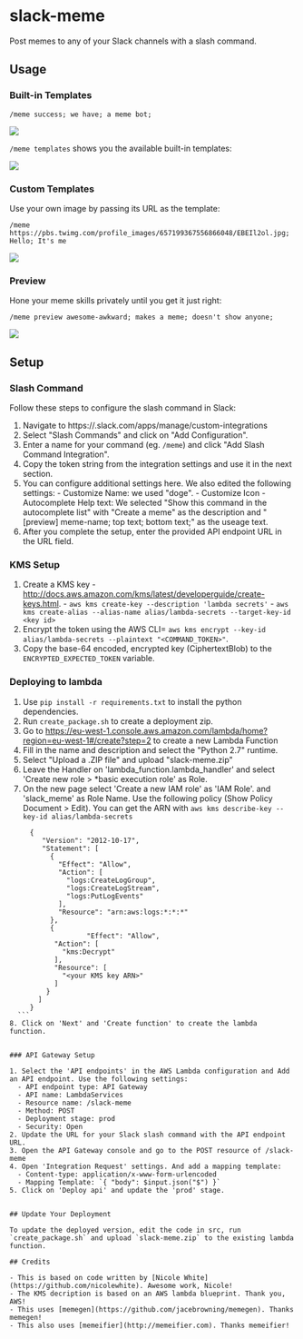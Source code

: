 # slack-meme
Post memes to any of your Slack channels with a slash command.

## Usage

### Built-in Templates

`/meme success; we have; a meme bot;`

<img src="http://i.imgur.com/ns098uP.png">

`/meme templates` shows you the available built-in templates:

<img src="http://i.imgur.com/J3vvqFm.png">

### Custom Templates
Use your own image by passing its URL as the template:

`/meme https://pbs.twimg.com/profile_images/657199367556866048/EBEIl2ol.jpg; Hello; It's me`

<img src="http://i.imgur.com/QrfrZlZ.png">

### Preview

Hone your meme skills privately until you get it just right:

`/meme preview awesome-awkward; makes a meme; doesn't show anyone;`

<img src="http://i.imgur.com/Wz5UFXu.png">

## Setup

### Slash Command

Follow these steps to configure the slash command in Slack:

  1. Navigate to https://<your-team-domain>.slack.com/apps/manage/custom-integrations
  2. Select "Slash Commands" and click on "Add Configuration".
  3. Enter a name for your command (eg. `/meme`) and click "Add Slash Command Integration".
  4. Copy the token string from the integration settings and use it in the next section.
  5. You can configure additional settings here. We also edited the following settings:
    - Customize Name: we used "doge".
    - Customize Icon
    - Autocomplete Help text: We selected "Show this command in the autocomplete list" with "Create a meme" as the description and "\[preview\] meme-name; top text; bottom text;" as the useage text.
  5. After you complete the setup, enter the provided API endpoint URL in the URL field.

### KMS Setup
  1. Create a KMS key - http://docs.aws.amazon.com/kms/latest/developerguide/create-keys.html.
    - `aws kms create-key --description 'lambda secrets'`
    - `aws kms create-alias --alias-name alias/lambda-secrets --target-key-id <key id>`
  2. Encrypt the token using the AWS CLI= `aws kms encrypt --key-id alias/lambda-secrets --plaintext "<COMMAND_TOKEN>"`.
  3. Copy the base-64 encoded, encrypted key (CiphertextBlob) to the `ENCRYPTED_EXPECTED_TOKEN` variable.

### Deploying to lambda
  1. Use `pip install -r requirements.txt` to install the python dependencies.
  2. Run `create_package.sh` to create a deployment zip.
  3. Go to https://eu-west-1.console.aws.amazon.com/lambda/home?region=eu-west-1#/create?step=2 to create a new Lambda Function
  4. Fill in the name and description and select the "Python 2.7" runtime.
  5. Select "Upload a .ZIP file" and upload "slack-meme.zip"
  6. Leave the Handler on 'lambda_function.lambda_handler' and select 'Create new role > *basic execution role' as Role.
  7. On the new page select 'Create a new IAM role' as 'IAM Role'. and 'slack_meme' as Role Name. Use the following policy (Show Policy Document > Edit). You can get the ARN with `aws kms describe-key --key-id alias/lambda-secrets`
  ```
       {
          "Version": "2012-10-17",
          "Statement": [
            {
              "Effect": "Allow",
              "Action": [
                "logs:CreateLogGroup",
                "logs:CreateLogStream",
                "logs:PutLogEvents"
              ],
              "Resource": "arn:aws:logs:*:*:*"
            },
            {
                     "Effect": "Allow",
             "Action": [
               "kms:Decrypt"
             ],
             "Resource": [
               "<your KMS key ARN>"
             ]
           }
         ]
       }
    ```
  8. Click on 'Next' and 'Create function' to create the lambda function.  


### API Gateway Setup

  1. Select the 'API endpoints' in the AWS Lambda configuration and Add an API endpoint. Use the following settings:
    - API endpoint type: API Gateway
    - API name: LambdaServices
    - Resource name: /slack-meme
    - Method: POST
    - Deployment stage: prod
    - Security: Open
  2. Update the URL for your Slack slash command with the API endpoint URL.
  3. Open the API Gateway console and go to the POST resource of /slack-meme
  4. Open 'Integration Request' settings. And add a mapping template:
    - Content-type: application/x-www-form-urlencoded
    - Mapping Template: `{ "body": $input.json("$") }`
  5. Click on 'Deploy api' and update the 'prod' stage.
  

## Update Your Deployment

To update the deployed version, edit the code in src, run `create_package.sh` and upload `slack-meme.zip` to the existing lambda function.

## Credits

- This is based on code written by [Nicole White](https://github.com/nicolewhite). Awesome work, Nicole!
- The KMS decription is based on an AWS lambda blueprint. Thank you, AWS!
- This uses [memegen](https://github.com/jacebrowning/memegen). Thanks memegen!
- This also uses [memeifier](http://memeifier.com). Thanks memeifier!
